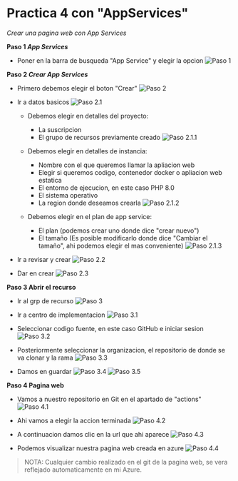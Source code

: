 # Practica 4 con "AppServices"

*Crear una pagina web con App Services*

**Paso 1 _App Services_**
- Poner en la barra de busqueda "App Service" y elegir la opcion 
![Paso 1](/imagenes/img1.png)

**Paso 2 _Crear App Services_**
- Primero debemos elegir el boton "Crear" 
![Paso 2](/imagenes/img2.png)

- Ir a datos basicos
  ![Paso 2.1](/imagenes/img2_1.png)

  - Debemos elegir en detalles del proyecto:
      - La suscripcion
      - El grupo de recursos previamente creado
      ![Paso 2.1.1](/imagenes/img2_1_1.png)

  - Debemos elegir en detalles de instancia:
      - Nombre con el que queremos llamar la apliacion web
      - Elegir si queremos codigo, contenedor docker o apliacion web estatica
      - El entorno de ejecucion, en este caso PHP 8.0
      - El sistema operativo
      - La region donde deseamos crearla
      ![Paso 2.1.2](/imagenes/img2_1_2.png)

  - Debemos elegir en el plan de app service:
      - El plan (podemos crear uno donde dice "crear nuevo")
      - El tamaño (Es posible modificarlo donde dice "Cambiar el tamaño", ahi podemos elegir el mas conveniente)
      ![Paso 2.1.3](/imagenes/img2_1_3.png)

- Ir a revisar y crear
  ![Paso 2.2](/imagenes/img2_1_4.png)

- Dar en crear
  ![Paso 2.3](/imagenes/img2_1_5.png)
      
**Paso 3 Abrir el recurso**
- Ir al grp de recurso
![Paso 3](/imagenes/img3.png)

- Ir a centro de implementacion
  ![Paso 3.1](/imagenes/img3_1.png)

- Seleccionar codigo fuente, en este caso GitHub e iniciar sesion
  ![Paso 3.2](/imagenes/img3_2.png)

- Posteriormente seleccionar la organizacion, el repositorio de donde se va clonar y la rama
    ![Paso 3.3](/imagenes/img3_3.png) 

- Damos en guardar
     ![Paso 3.4](/imagenes/img3_4.png)
     ![Paso 3.5](/imagenes/img3_5.png)
     
**Paso 4 Pagina web**
- Vamos a nuestro repositorio en Git en el apartado de "actions"
![Paso 4.1](/imagenes/img4.png)

- Ahi vamos a elegir la accion terminada
![Paso 4.2](/imagenes/img4_1.png)

- A continuacion damos clic en la url que ahi aparece
  ![Paso 4.3](/imagenes/img4_2.png)

- Podemos visualizar nuestra pagina web creada en azure
  ![Paso 4.4](/imagenes/img4_3.png)

>NOTA: Cualquier cambio realizado en el git de la pagina web, se vera reflejado automaticamente en mi Azure.
